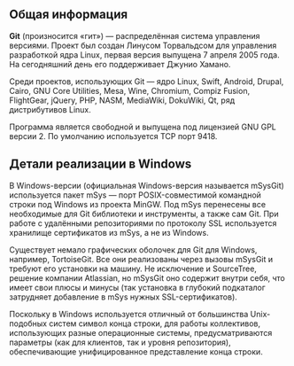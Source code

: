 ## Общая информация
**Git** (произносится «гит») — распределённая система управления версиями. Проект был создан Линусом Торвальдсом для управления разработкой ядра Linux, первая версия выпущена 7 апреля 2005 года. На сегодняшний день его поддерживает Джунио Хамано.

Среди проектов, использующих Git — ядро Linux, Swift, Android, Drupal, Cairo, GNU Core Utilities, Mesa, Wine, Chromium, Compiz Fusion, FlightGear, jQuery, PHP, NASM, MediaWiki, DokuWiki, Qt, ряд дистрибутивов Linux.

Программа является свободной и выпущена под лицензией GNU GPL версии 2. По умолчанию используется TCP порт 9418.

## Детали реализации в Windows
В Windows-версии (официальная Windows-версия называется mSysGit) используется пакет mSys — порт POSIX-совместимой командной строки под Windows из проекта MinGW. Под mSys перенесены все необходимые для Git библиотеки и инструменты, а также сам Git. При работе с удалёнными репозиториями по протоколу SSL используется хранилище сертификатов из mSys, а не из Windows.

Существует немало графических оболочек для Git для Windows, например, TortoiseGit. Все они реализованы через вызовы mSysGit и требуют его установки на машину. Не исключение и SourceTree, решение компании Atlassian, но mSysGit оно содержит внутри себя, что имеет свои плюсы и минусы (так установка в глубокий подкаталог затрудняет добавление в mSys нужных SSL-сертификатов).

Поскольку в Windows используется отличный от большинства Unix-подобных систем символ конца строки, для работы коллективов, использующих разные операционные системы, предусматриваются параметры (как для клиентов, так и уровня репозитория), обеспечивающие унифицированное представление конца строки.